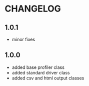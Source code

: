CHANGELOG
=========

1.0.1
-----

 * minor fixes

1.0.0
-----

 * added base profiler class
 * added standard driver class
 * added csv and html output classes
